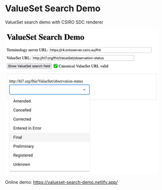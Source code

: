 # ValueSet Search Demo

ValueSet search demo with CSIRO SDC renderer

<img src="img.png" alt="ValueSet Search Demo" width="500px" />

Online demo: https://valueset-search-demo.netlify.app/


